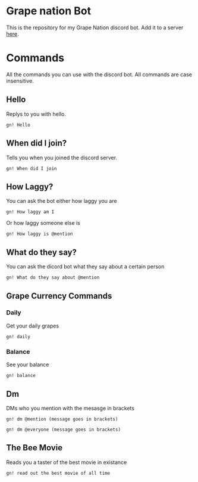 # Grape nation Bot

This is the repository for my Grape Nation discord bot.
Add it to a server [here](https://discordapp.com/api/oauth2/authorize?client_id=534783961591971840&permissions=8&scope=bot).


# Commands

All the commands you can use with the discord bot.
All commands are case insensitive.

## Hello

Replys to you with hello.

```
gn! Hello
```

## When did I join?

Tells you when you joined the discord server.

```
gn! When did I join
```

## How Laggy?

You can ask the bot either how laggy you are

```
gn! How laggy am I
```

Or how laggy someone else is

```
gn! How laggy is @mention
```

## What do they say?

You can ask the dicord bot what they say about a certain person

```
gn! What do they say about @mention
```

## Grape Currency Commands

### Daily

Get your daily grapes

```
gn! daily
```

### Balance

See your balance 

```
gn! balance
```

## Dm

DMs who you mention with the mesasge in brackets

```
gn! dm @mention (message goes in brackets)
```
```
gn! dm @everyone (message goes in brackets)
```

## The Bee Movie

Reads you a taster of the best movie in existance

```
gn! read out the best movie of all time
```
